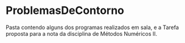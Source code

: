 # ProblemasDeContorno

Pasta contendo alguns dos programas realizados em sala, e a Tarefa proposta para a nota da disciplina de Métodos Numéricos II.
